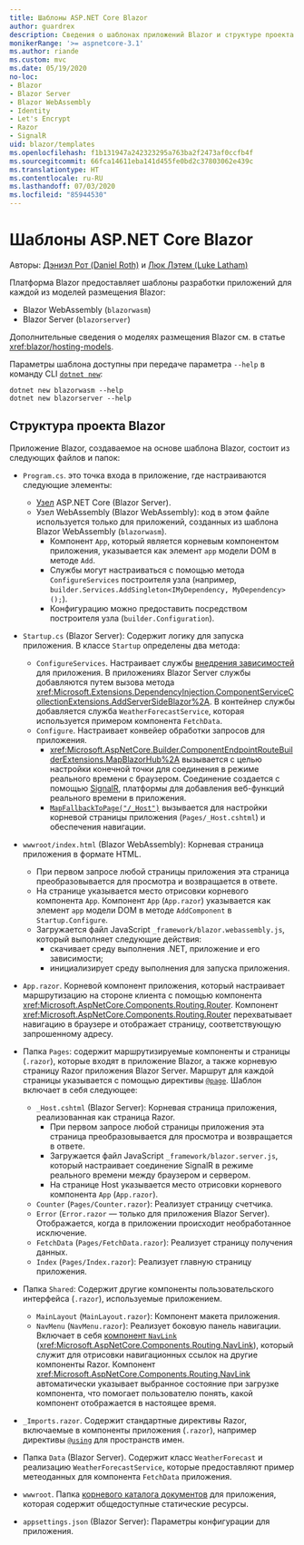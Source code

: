 ```yaml
---
title: Шаблоны ASP.NET Core Blazor
author: guardrex
description: Сведения о шаблонах приложений Blazor и структуре проекта Blazor в ASP.NET Core.
monikerRange: '>= aspnetcore-3.1'
ms.author: riande
ms.custom: mvc
ms.date: 05/19/2020
no-loc:
- Blazor
- Blazor Server
- Blazor WebAssembly
- Identity
- Let's Encrypt
- Razor
- SignalR
uid: blazor/templates
ms.openlocfilehash: f1b131947a242323295a763ba2f2473af0ccfb4f
ms.sourcegitcommit: 66fca14611eba141d455fe0bd2c37803062e439c
ms.translationtype: HT
ms.contentlocale: ru-RU
ms.lasthandoff: 07/03/2020
ms.locfileid: "85944530"
---
```

# <a name="aspnet-core-blazor-templates"></a>Шаблоны ASP.NET Core Blazor

Авторы: [Дэниэл Рот (Daniel Roth)](https://github.com/danroth27) и [Люк Лэтем (Luke Latham)](https://github.com/guardrex)

Платформа Blazor предоставляет шаблоны разработки приложений для каждой из моделей размещения Blazor:

* Blazor WebAssembly (`blazorwasm`)
* Blazor Server (`blazorserver`)

Дополнительные сведения о моделях размещения Blazor см. в статье <xref:blazor/hosting-models>.

Параметры шаблона доступны при передаче параметра `--help` в команду CLI [`dotnet new`](/dotnet/core/tools/dotnet-new):

```dotnetcli
dotnet new blazorwasm --help
dotnet new blazorserver --help
```

## <a name="blazor-project-structure"></a>Структура проекта Blazor

Приложение Blazor, создаваемое на основе шаблона Blazor, состоит из следующих файлов и папок:

* `Program.cs`. это точка входа в приложение, где настраиваются следующие элементы:

  * [Узел](xref:fundamentals/host/generic-host) ASP.NET Core (Blazor Server).
  * Узел WebAssembly (Blazor WebAssembly): код в этом файле используется только для приложений, созданных из шаблона Blazor WebAssembly (`blazorwasm`).
    * Компонент `App`, который является корневым компонентом приложения, указывается как элемент `app` модели DOM в методе `Add`.
    * Службы могут настраиваться с помощью метода `ConfigureServices` построителя узла (например, `builder.Services.AddSingleton<IMyDependency, MyDependency>();`).
    * Конфигурацию можно предоставить посредством построителя узла (`builder.Configuration`).

* `Startup.cs` (Blazor Server): Содержит логику для запуска приложения. В классе `Startup` определены два метода:

  * `ConfigureServices`. Настраивает службы [внедрения зависимостей](xref:fundamentals/dependency-injection) для приложения. В приложениях Blazor Server службы добавляются путем вызова метода <xref:Microsoft.Extensions.DependencyInjection.ComponentServiceCollectionExtensions.AddServerSideBlazor%2A>. В контейнер службы добавляется служба `WeatherForecastService`, которая используется примером компонента `FetchData`.
  * `Configure`. Настраивает конвейер обработки запросов для приложения.
    * <xref:Microsoft.AspNetCore.Builder.ComponentEndpointRouteBuilderExtensions.MapBlazorHub%2A> вызывается с целью настройки конечной точки для соединения в режиме реального времени с браузером. Соединение создается с помощью [SignalR](xref:signalr/introduction), платформы для добавления веб-функций реального времени в приложения.
    * [`MapFallbackToPage("/_Host")`](xref:Microsoft.AspNetCore.Builder.RazorPagesEndpointRouteBuilderExtensions.MapFallbackToPage*) вызывается для настройки корневой страницы приложения (`Pages/_Host.cshtml`) и обеспечения навигации.

* `wwwroot/index.html` (Blazor WebAssembly): Корневая страница приложения в формате HTML.
  * При первом запросе любой страницы приложения эта страница преобразовывается для просмотра и возвращается в ответе.
  * На странице указывается место отрисовки корневого компонента `App`. Компонент `App` (`App.razor`) указывается как элемент `app` модели DOM в методе `AddComponent` в `Startup.Configure`.
  * Загружается файл JavaScript `_framework/blazor.webassembly.js`, который выполняет следующие действия:
    * скачивает среду выполнения .NET, приложение и его зависимости;
    * инициализирует среду выполнения для запуска приложения.

* `App.razor`. Корневой компонент приложения, который настраивает маршрутизацию на стороне клиента с помощью компонента <xref:Microsoft.AspNetCore.Components.Routing.Router>. Компонент <xref:Microsoft.AspNetCore.Components.Routing.Router> перехватывает навигацию в браузере и отображает страницу, соответствующую запрошенному адресу.

* Папка `Pages`: содержит маршрутизируемые компоненты и страницы (`.razor`), которые входят в приложение Blazor, а также корневую страницу Razor приложения Blazor Server. Маршрут для каждой страницы указывается с помощью директивы [`@page`](xref:mvc/views/razor#page). Шаблон включает в себя следующее:
  * `_Host.cshtml` (Blazor Server): Корневая страница приложения, реализованная как страница Razor.
    * При первом запросе любой страницы приложения эта страница преобразовывается для просмотра и возвращается в ответе.
    * Загружается файл JavaScript `_framework/blazor.server.js`, который настраивает соединение SignalR в режиме реального времени между браузером и сервером.
    * На странице Host указывается место отрисовки корневого компонента `App` (`App.razor`).
  * `Counter` (`Pages/Counter.razor`): Реализует страницу счетчика.
  * `Error` (`Error.razor` — только для приложения Blazor Server). Отображается, когда в приложении происходит необработанное исключение.
  * `FetchData` (`Pages/FetchData.razor`): Реализует страницу получения данных.
  * `Index` (`Pages/Index.razor`): Реализует главную страницу приложения.

* Папка `Shared`: Содержит другие компоненты пользовательского интерфейса (`.razor`), используемые приложением.
  * `MainLayout` (`MainLayout.razor`): Компонент макета приложения.
  * `NavMenu` (`NavMenu.razor`): Реализует боковую панель навигации. Включает в себя [компонент `NavLink`](xref:blazor/fundamentals/routing#navlink-component) (<xref:Microsoft.AspNetCore.Components.Routing.NavLink>), который служит для отрисовки навигационных ссылок на другие компоненты Razor. Компонент <xref:Microsoft.AspNetCore.Components.Routing.NavLink> автоматически указывает выбранное состояние при загрузке компонента, что помогает пользователю понять, какой компонент отображается в настоящее время.

* `_Imports.razor`. Содержит стандартные директивы Razor, включаемые в компоненты приложения (`.razor`), например директивы [`@using`](xref:mvc/views/razor#using) для пространств имен.

* Папка `Data` (Blazor Server). Содержит класс `WeatherForecast` и реализацию `WeatherForecastService`, которые предоставляют пример метеоданных для компонента `FetchData` приложения.

* `wwwroot`. Папка [корневого каталога документов](xref:fundamentals/index#web-root) для приложения, которая содержит общедоступные статические ресурсы.

* `appsettings.json` (Blazor Server): Параметры конфигурации для приложения.
